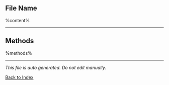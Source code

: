 ## File Name

%content%

---

## Methods

%methods%

---

*This file is auto generated. Do not edit manually.*

[Back to Index](./index.md)